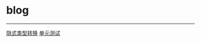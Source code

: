 # blog
**********************
[隐式类型转换](https://github.com/JavaScriptnoob1/blog/issues/1)
[单元测试](https://github.com/JavaScriptnoob1/blog/issues/2)

